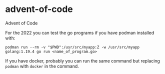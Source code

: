 # advent-of-code
Advent of Code 

For the 2022 you can test the go programs if you have podman installed with:

```
podman run --rm -v "$PWD":/usr/src/myapp:Z -w /usr/src/myapp golang:1.19.4 go run <name_of_program.go>
```
If you have docker, probably you can run the same command but replacing `podman` with `docker` in the command.
